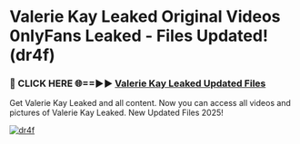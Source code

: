 # Valerie Kay Leaked Original Videos 0nlyFans Leaked - Files Updated! (dr4f)

<h3>🔴 CLICK HERE 🌐==►► <a href="https://tinyurl.com/x26r9saj" rel="nofollow">Valerie Kay Leaked Updated Files</a></h3>

Get Valerie Kay Leaked and all content. Now you can access all videos and pictures of Valerie Kay Leaked. New Updated Files 2025!

[![dr4f](https://i.imgur.com/LkgZPqh.gif)](https://tinyurl.com/x26r9saj)
